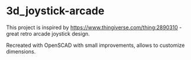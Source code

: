 # 3d_joystick-arcade

This project is inspired by https://www.thingiverse.com/thing:2890310 - great retro arcade joystick design.

Recreated with OpenSCAD with small improvements, allows to customize dimensions.
